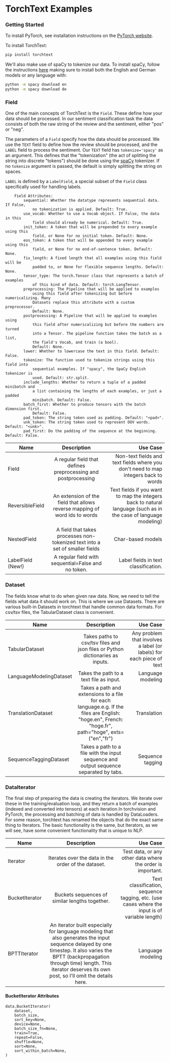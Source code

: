 # TorchText Examples
### Getting Started

To install PyTorch, see installation instructions on the [PyTorch website](pytorch.org).

To install TorchText:

``` bash
pip install torchtext
```

We'll also make use of spaCy to tokenize our data. To install spaCy, follow the instructions [here](https://spacy.io/usage/) making sure to install both the English and German models or any language with:

``` bash
python -m spacy download en
python -m spacy download de
```

### Field
One of the main concepts of TorchText is the `Field`. These define how your data should be processed. In our sentiment classification task the data consists of both the raw string of the review and the sentiment, either "pos" or "neg".

The parameters of a `Field` specify how the data should be processed. We use the `TEXT` field to define how the review should be processed, and the `LABEL` field to process the sentiment. Our `TEXT` field has `tokenize='spacy'` as an argument. This defines that the "tokenization" (the act of splitting the string into discrete "tokens") should be done using the [spaCy](https://spacy.io) tokenizer. If no `tokenize` argument is passed, the default is simply splitting the string on spaces.

`LABEL` is defined by a `LabelField`, a special subset of the `Field` class specifically used for handling labels.
```
    Field Attributes:
        sequential: Whether the datatype represents sequential data. If False,
            no tokenization is applied. Default: True.
        use_vocab: Whether to use a Vocab object. If False, the data in this
            field should already be numerical. Default: True.
        init_token: A token that will be prepended to every example using this
            field, or None for no initial token. Default: None.
        eos_token: A token that will be appended to every example using this
            field, or None for no end-of-sentence token. Default: None.
        fix_length: A fixed length that all examples using this field will be
            padded to, or None for flexible sequence lengths. Default: None.
        tensor_type: The torch.Tensor class that represents a batch of examples
            of this kind of data. Default: torch.LongTensor.
        preprocessing: The Pipeline that will be applied to examples
            using this field after tokenizing but before numericalizing. Many
            Datasets replace this attribute with a custom preprocessor.
            Default: None.
        postprocessing: A Pipeline that will be applied to examples using
            this field after numericalizing but before the numbers are turned
            into a Tensor. The pipeline function takes the batch as a list,
            the field's Vocab, and train (a bool).
            Default: None.
        lower: Whether to lowercase the text in this field. Default: False.
        tokenize: The function used to tokenize strings using this field into
            sequential examples. If "spacy", the SpaCy English tokenizer is
            used. Default: str.split.
        include_lengths: Whether to return a tuple of a padded minibatch and
            a list containing the lengths of each examples, or just a padded
            minibatch. Default: False.
        batch_first: Whether to produce tensors with the batch dimension first.
            Default: False.
        pad_token: The string token used as padding. Default: "<pad>".
        unk_token: The string token used to represent OOV words. Default: "<unk>".
        pad_first: Do the padding of the sequence at the beginning. Default: False.
```


| Name        | Description           | Use Case  |
| ------------- |:-------------:| -----:|
| Field      | A regular field that defines preprocessing and postprocessing |  Non-text fields and text fields where you don't need to map integers back to words |
| ReversibleField	 | An extension of the field that allows reverse mapping of word ids to words |Text fields if you want to map the integers back to natural language (such as in the case of language modeling) |
| NestedField | A field that takes processes non-tokenized text into a set of smaller fields |  Char-based models |
| LabelField (New!) | A regular field with sequential=False and no <unk> token. |  Label fields in text classification. |


### Dataset
The fields know what to do when given raw data. Now, we need to tell the fields what data it should work on. This is where we use Datasets. There are various built-in Datasets in torchtext that handle common data formats. For csv/tsv files, the TabularDataset class is convenient. 

| Name        | Description           | Use Case  |
| ------------- |:-------------:| -----:|
| TabularDataset      |Takes paths to csv/tsv files and json files or Python dictionaries as inputs. | Any problem that involves a label (or labels) for each piece of text |
|  LanguageModelingDataset	 |Takes the path to a text file as input. |Language modeling |
|  TranslationDataset | Takes a path and extensions to a file for each language.e.g. If the files are English: "hoge.en", French: "hoge.fr", path="hoge", exts=("en","fr") |  Translation |
|  SequenceTaggingDataset |Takes a path to a file with the input sequence and output sequence separated by tabs.|  Sequence tagging |

### DataIterator
The final step of preparing the data is creating the iterators. We iterate over these in the training/evaluation loop, and they return a batch of examples (indexed and converted into tensors) at each iteration.In torchvision and PyTorch, the processing and batching of data is handled by DataLoaders. For some reason, torchtext has renamed the objects that do the exact same thing to Iterators. The basic functionality is the same, but Iterators, as we will see, have some convenient functionality that is unique to NLP.

| Name        | Description           | Use Case  |
| ------------- |:-------------:| -----:|
| Iterator      | Iterates over the data in the order of the dataset. |  Test data, or any other data where the order is important. |
| BucketIterator | Buckets sequences of similar lengths together.	      |   Text classification, sequence tagging, etc. (use cases where the input is of variable length) |
| BPTTIterator | An iterator built especially for language modeling that also generates the input sequence delayed by one timestep. It also varies the BPTT (backpropagation through time) length. This iterator deserves its own post, so I'll omit the details here. |    Language modeling |

#### BucketIterator Attributes
```
data.BucketIterator(
    dataset,
    batch_size,
    sort_key=None,
    device=None,
    batch_size_fn=None,
    train=True,
    repeat=False,
    shuffle=None,
    sort=None,
    sort_within_batch=None,
)
```

